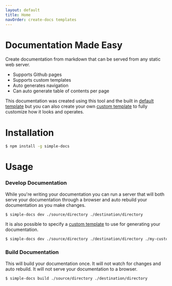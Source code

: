 ```yaml
---
layout: default
title: Home
navOrder: create-docs templates
---
```


# Documentation Made Easy

Create documentation from markdown that can be served from any static web server.

- Supports Github pages
- Supports custom templates
- Auto generates navigation
- Can auto generate table of contents per page

This documentation was created using this tool and the built in [default template](./templates/default.md) but you can also create your own [custom template](./templates/custom.md) to fully customize how it looks and operates.

# Installation

```bash
$ npm install -g simple-docs
```

# Usage

### Develop Documentation

While you're writing your documentation you can run a server that will both serve your documentation through a browser and auto rebuild your documentation as you make changes.

```bash
$ simple-docs dev ./source/directory ./destination/directory
```

It is also possible to specify a [custom template](./templates/custom.md) to use for generating your documentation.

```bash
$ simple-docs dev ./source/directory ./destination/directory ./my-custom-template-directory
```

### Build Documentation

This will build your documentation once. It will not watch for changes and auto rebuild. It will not serve your documentation to a browser.

```bash
$ simple-docs build ./source/directory ./destination/directory
```
